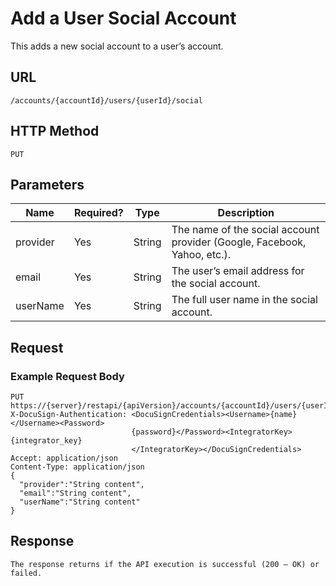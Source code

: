 # Add a User Social Account

This adds a new social account to a user’s account.

## URL

    /accounts/{accountId}/users/{userId}/social

## HTTP Method

    PUT

## Parameters

|Name|Required?|Type|Description|
|----|---------|----|-----------|
|provider|Yes|String|The name of the social account provider (Google, Facebook, Yahoo, etc.).|
|email|Yes|String|The user’s email address for the social account.|
|userName|Yes|String|The full user name in the social account.|

## Request

### Example Request Body

    PUT https://{server}/restapi/{apiVersion}/accounts/{accountId}/users/{userId}/social
    X-DocuSign-Authentication: <DocuSignCredentials><Username>{name}</Username><Password>
                               {password}</Password><IntegratorKey>{integrator_key}
                               </IntegratorKey></DocuSignCredentials>
    Accept: application/json
    Content-Type: application/json
    {
      "provider":"String content",
      "email":"String content",
      "userName":"String content"
    }

## Response

    The response returns if the API execution is successful (200 – OK) or failed.
